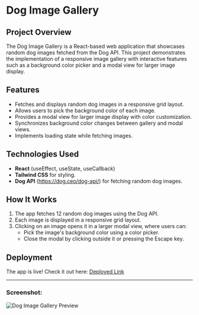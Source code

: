 # Dog Image Gallery

## Project Overview

The Dog Image Gallery is a React-based web application that showcases random dog images fetched from the Dog API. This project demonstrates the implementation of a responsive image gallery with interactive features such as a background color picker and a modal view for larger image display.

## Features

- Fetches and displays random dog images in a responsive grid layout.
- Allows users to pick the background color of each image.
- Provides a modal view for larger image display with color customization.
- Synchronizes background color changes between gallery and modal views.
- Implements loading state while fetching images.

## Technologies Used

- **React** (useEffect, useState, useCallback)
- **Tailwind CSS** for styling.
- **Dog API** (https://dog.ceo/dog-api/) for fetching random dog images.

## How It Works

1. The app fetches 12 random dog images using the Dog API.
2. Each image is displayed in a responsive grid layout.
3. Clicking on an image opens it in a larger modal view, where users can:
   - Pick the image's background color using a color picker.
   - Close the modal by clicking outside it or pressing the Escape key.

## Deployment

The app is live! Check it out here: [Deployed Link](https://wingardium-proj.vercel.app/)  

---

### Screenshot:

![Dog Image Gallery Preview](#)  
